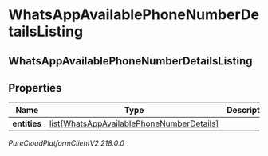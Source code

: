 # WhatsAppAvailablePhoneNumberDetailsListing

## WhatsAppAvailablePhoneNumberDetailsListing

## Properties

|Name | Type | Description | Notes|
|------------ | ------------- | ------------- | -------------|
| **entities** | [list[WhatsAppAvailablePhoneNumberDetails]](WhatsAppAvailablePhoneNumberDetails) |  | [optional] |



_PureCloudPlatformClientV2 218.0.0_
